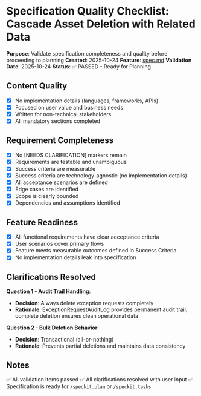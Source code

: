 # Specification Quality Checklist: Cascade Asset Deletion with Related Data

**Purpose**: Validate specification completeness and quality before proceeding to planning
**Created**: 2025-10-24
**Feature**: [spec.md](../spec.md)
**Validation Date**: 2025-10-24
**Status**: ✅ PASSED - Ready for Planning

## Content Quality

- [x] No implementation details (languages, frameworks, APIs)
- [x] Focused on user value and business needs
- [x] Written for non-technical stakeholders
- [x] All mandatory sections completed

## Requirement Completeness

- [x] No [NEEDS CLARIFICATION] markers remain
- [x] Requirements are testable and unambiguous
- [x] Success criteria are measurable
- [x] Success criteria are technology-agnostic (no implementation details)
- [x] All acceptance scenarios are defined
- [x] Edge cases are identified
- [x] Scope is clearly bounded
- [x] Dependencies and assumptions identified

## Feature Readiness

- [x] All functional requirements have clear acceptance criteria
- [x] User scenarios cover primary flows
- [x] Feature meets measurable outcomes defined in Success Criteria
- [x] No implementation details leak into specification

## Clarifications Resolved

**Question 1 - Audit Trail Handling**:
- **Decision**: Always delete exception requests completely
- **Rationale**: ExceptionRequestAuditLog provides permanent audit trail; complete deletion ensures clean operational data

**Question 2 - Bulk Deletion Behavior**:
- **Decision**: Transactional (all-or-nothing)
- **Rationale**: Prevents partial deletions and maintains data consistency

## Notes

✅ All validation items passed
✅ All clarifications resolved with user input
✅ Specification is ready for `/speckit.plan` or `/speckit.tasks`
